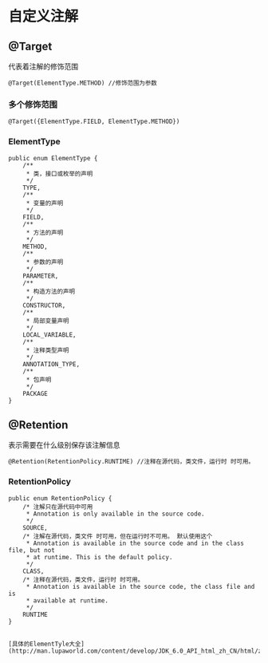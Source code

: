 # 自定义注解 #
## @Target ##
代表着注解的修饰范围  

	@Target(ElementType.METHOD) //修饰范围为参数

### 多个修饰范围 ###

	@Target({ElementType.FIELD, ElementType.METHOD})

### ElementType ###
	public enum ElementType {
	    /**
	     * 类，接口或枚举的声明
	     */
	    TYPE,
	    /**
	     * 变量的声明
	     */
	    FIELD,
	    /**
	     * 方法的声明
	     */
	    METHOD,
	    /**
	     * 参数的声明
	     */
	    PARAMETER,
	    /**
	     * 构造方法的声明
	     */
	    CONSTRUCTOR,
	    /**
	     * 局部变量声明
	     */
	    LOCAL_VARIABLE,
	    /**
	     * 注释类型声明
	     */
	    ANNOTATION_TYPE,
	    /**
	     * 包声明
	     */
	    PACKAGE
	}

## @Retention ##
表示需要在什么级别保存该注解信息
	
	@Retention(RetentionPolicy.RUNTIME) //注释在源代码，类文件，运行时 时可用。

### RetentionPolicy ###
	public enum RetentionPolicy {
	    /* 注解只在源代码中可用
	     * Annotation is only available in the source code.
	     */
	    SOURCE,
	    /* 注解在源代码，类文件 时可用，但在运行时不可用。 默认使用这个
	     * Annotation is available in the source code and in the class file, but not
	     * at runtime. This is the default policy.
	     */
	    CLASS,
	    /* 注释在源代码，类文件，运行时 时可用。
	     * Annotation is available in the source code, the class file and is
	     * available at runtime.
	     */
	    RUNTIME
	}


	[具体的ElementTyle大全](http://man.lupaworld.com/content/develop/JDK_6.0_API_html_zh_CN/html/zh_CN/api/java/lang/annotation/ElementType.html)